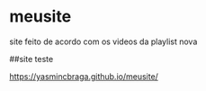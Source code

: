 # meusite
site feito de acordo com os videos da playlist nova

##site teste

https://yasmincbraga.github.io/meusite/

